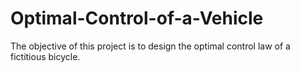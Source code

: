 # Optimal-Control-of-a-Vehicle
The objective of this project is to design the optimal control law of a fictitious bicycle.
